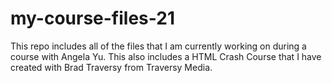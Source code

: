 # my-course-files-21
This repo includes all of the files that I am currently working on during a course with Angela Yu. 
This also includes a HTML Crash Course that I have created with Brad Traversy from Traversy Media.
